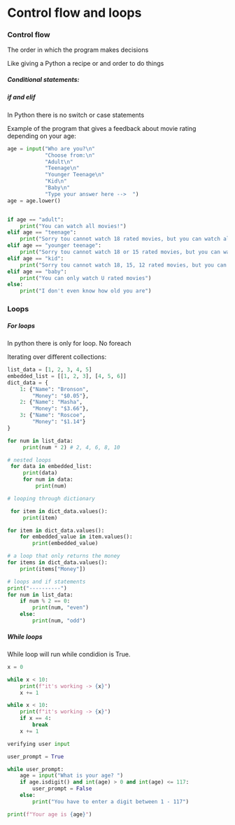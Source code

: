 # Control flow and loops

### Control flow

The order in which the program makes decisions

Like giving a Python a recipe or and order to do things

##### Conditional statements:
##### if and elif

In Python there is no switch or case statements

Example of the program that gives a feedback about movie rating depending on your age:

```python
age = input("Who are you?\n"
            "Choose from:\n"
            "Adult\n"
            "Teenage\n"
            "Younger Teenage\n"
            "Kid\n"
            "Baby\n"
            "Type your answer here -->  ")
age = age.lower()


if age == "adult":
    print("You can watch all movies!")
elif age == "teenage":
    print("Sorry tou cannot watch 18 rated movies, but you can watch all other movies")
elif age == "younger teenage":
    print("Sorry tou cannot watch 18 or 15 rated movies, but you can watch all other movies")
elif age == "kid":
    print("Sorry tou cannot watch 18, 15, 12 rated movies, but you can watch all other movies")
elif age == "baby":
    print("You can only watch U rated movies")
else:
    print("I don't even know how old you are")
```

### Loops
##### For loops

In python there is only for loop. No foreach

Iterating over different collections:

```python
list_data = [1, 2, 3, 4, 5]
embedded_list = [[1, 2, 3], [4, 5, 6]]
dict_data = {
    1: {"Name": "Bronson",
        "Money": "$0.05"},
    2: {"Name": "Masha",
        "Money": "$3.66"},
    3: {"Name": "Roscoe",
        "Money": "$1.14"}
}

for num in list_data:
     print(num * 2) # 2, 4, 6, 8, 10

# nested loops
 for data in embedded_list:
     print(data)
     for num in data:
         print(num)

# looping through dictionary

 for item in dict_data.values():
     print(item)

for item in dict_data.values():
    for embedded_value in item.values():
        print(embedded_value)

# a loop that only returns the money
for items in dict_data.values():
    print(items["Money"])

# loops and if statements
print("----------")
for num in list_data:
    if num % 2 == 0:
        print(num, "even")
    else:
        print(num, "odd")
```

##### While loops

While loop will run while condidion is True.

```python
x = 0

while x < 10:
    print(f"it's working -> {x}")
    x += 1

while x < 10:
    print(f"it's working -> {x}")
    if x == 4:
        break
    x += 1

verifying user input

user_prompt = True

while user_prompt:
    age = input("What is your age? ")
    if age.isdigit() and int(age) > 0 and int(age) <= 117:
        user_prompt = False
    else:
        print("You have to enter a digit between 1 - 117")

print(f"Your age is {age}")

```